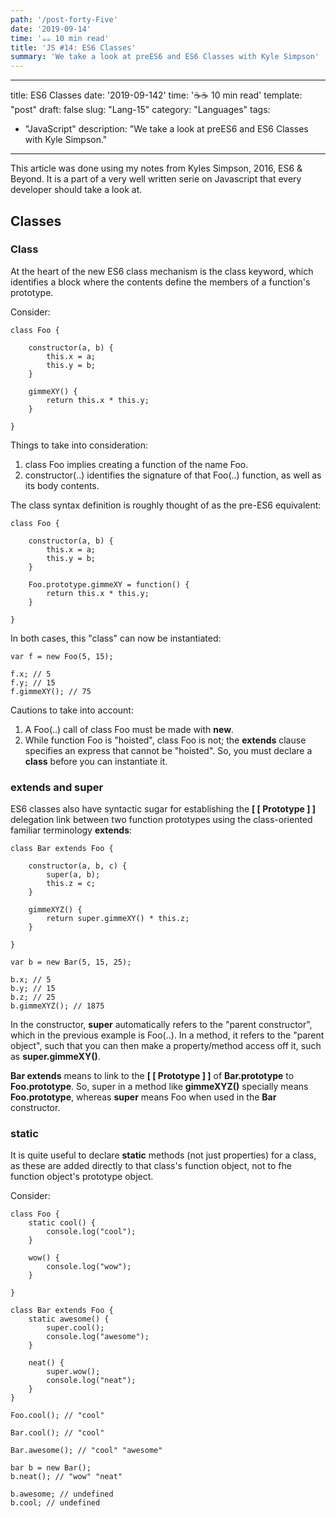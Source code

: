 ```yaml
---
path: '/post-forty-Five'
date: '2019-09-14'
time: '☕️☕️ 10 min read'
title: 'JS #14: ES6 Classes'
summary: 'We take a look at preES6 and ES6 Classes with Kyle Simpson'
---
```

---
title: ES6 Classes
date: '2019-09-142'
time: '☕️☕️ 10 min read'
template: "post"
draft: false
slug: "Lang-15"
category: "Languages"
tags:
  - "JavaScript"
description: "We take a look at preES6 and ES6 Classes with Kyle Simpson."
---


This article was done using my notes from Kyles Simpson, 2016, ES6 & Beyond. It is a part of a very well written serie on Javascript that every developer should take a look at.

## Classes

### Class

At the heart of the new ES6 class mechanism is the class keyword, which identifies a block where the contents define the members of a function's prototype.

Consider:

```
class Foo {

    constructor(a, b) {
        this.x = a;
        this.y = b;
    }

    gimmeXY() {
        return this.x * this.y;
    }

}
```

Things to take into consideration:

1. class Foo implies creating a function of the name Foo.
2. constructor(..) identifies the signature of that Foo(..) function, as well as its body contents.

The class syntax definition is roughly thought of as the pre-ES6 equivalent:

```
class Foo {

    constructor(a, b) {
        this.x = a;
        this.y = b;
    }

    Foo.prototype.gimmeXY = function() {
        return this.x * this.y;
    }

}
```

In both cases, this "class" can now be instantiated:

```
var f = new Foo(5, 15);

f.x; // 5
f.y; // 15
f.gimmeXY(); // 75
```

Cautions to take into account:

1. A Foo(..) call of class Foo must be made with **new**.
2. While function Foo is "hoisted", class Foo is not; the **extends** clause specifies an express that cannot be "hoisted". So, you must declare a **class** before you can instantiate it.

### extends and super

ES6 classes also have syntactic sugar for establishing the **[ [ Prototype ] ]** delegation link between two function prototypes using the class-oriented familiar terminology **extends**:

```
class Bar extends Foo {

    constructor(a, b, c) {
        super(a, b);
        this.z = c;
    }

    gimmeXYZ() {
        return super.gimmeXY() * this.z;
    }

}

var b = new Bar(5, 15, 25);

b.x; // 5
b.y; // 15
b.z; // 25
b.gimmeXYZ(); // 1875
```

In the constructor, **super** automatically refers to the "parent constructor", which in the previous example is Foo(..). In a method, it refers to the "parent object", such that you can then make a property/method access off it, such as **super.gimmeXY()**.

**Bar extends** means to link to the **[ [ Prototype ] ]** of **Bar.prototype** to **Foo.prototype**. So, super in a method like **gimmeXYZ()** specially means **Foo.prototype**, whereas **super** means Foo when used in the **Bar** constructor.

### static

It is quite useful to declare **static** methods (not just properties) for a class, as these are added directly to that class's function object, not to fhe function object's prototype object.

Consider:

```
class Foo {
    static cool() {
        console.log("cool");
    }

    wow() {
        console.log("wow");
    }

}

class Bar extends Foo {
    static awesome() {
        super.cool();
        console.log("awesome");
    }

    neat() {
        super.wow();
        console.log("neat");
    }
}

Foo.cool(); // "cool"

Bar.cool(); // "cool"

Bar.awesome(); // "cool" "awesome"

bar b = new Bar();
b.neat(); // "wow" "neat"

b.awesome; // undefined
b.cool; // undefined
```
